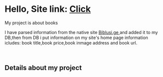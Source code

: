 <h1> Hello, Site link: <a href="[Biblusi.ge](http://leqso.pythonanywhere.com/sign_in)" > Click </a></h1> 
<p> My project is about books </p>
<p> I have parsed information from the native site <a href="Biblusi.ge" >Biblusi.ge  </a> and added it to my DB,then from DB i put information on my site's home page information icludes: book title,book price,book inmage address and book url. </p>
<br>
<h2> Details about my project</h2>
